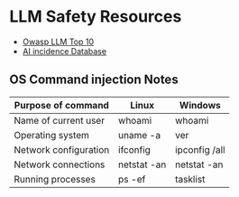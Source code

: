 # LLM Safety Resources

- [Owasp LLM Top 10](https://genai.owasp.org/llm-top-10/)
- [AI incidence Database](https://github.com/responsible-ai-collaborative/aiid)

## OS Command injection Notes
| Purpose of command | Linux | Windows |
|-------------------|-------|---------|
| Name of current user | whoami | whoami |
| Operating system | uname -a | ver |
| Network configuration | ifconfig | ipconfig /all |
| Network connections | netstat -an | netstat -an |
| Running processes | ps -ef | tasklist |
